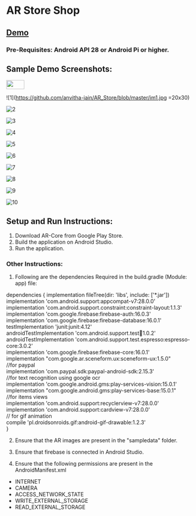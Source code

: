 # AR Store Shop


## [Demo](https://drive.google.com/open?id=1yO8KbxmN-wrvnoNnCXHpylhwH5JiO_7M)


### Pre-Requisites: Android API 28 or Android Pi or higher.
## Sample Demo Screenshots:


<img src="https://github.com/anvitha-jain/AR_Store/blob/master/im1.jpg" height="24" width="48">

![1](https://github.com/anvitha-jain/AR_Store/blob/master/im1.jpg =20x30)

![2](https://github.com/anvitha-jain/AR_Store/blob/master/im2.jpg)

![3](https://github.com/anvitha-jain/AR_Store/blob/master/im3.jpg)

![4](https://github.com/anvitha-jain/AR_Store/blob/master/im4.jpg)

![5](https://github.com/anvitha-jain/AR_Store/blob/master/im5.jpg)

![6](https://github.com/anvitha-jain/AR_Store/blob/master/im6.jpg)

![7](https://github.com/anvitha-jain/AR_Store/blob/master/im7.jpg)

![8](https://github.com/anvitha-jain/AR_Store/blob/master/im8.jpg)

![9](https://github.com/anvitha-jain/AR_Store/blob/master/im9.jpg)

![10](https://github.com/anvitha-jain/AR_Store/blob/master/im10.jpg)


## Setup and Run Instructions: 

1. Download AR-Core from Google Play Store.
2. Build the application on Android Studio.
3. Run the application. 


### Other Instructions: 

1. Following are the dependencies Required in the build.gradle (Module: app) file: 

dependencies {
    implementation fileTree(dir: 'libs', include: ['*.jar']) </br>
    implementation 'com.android.support:appcompat-v7:28.0.0' </br>
    implementation 'com.android.support.constraint:constraint-layout:1.1.3' </br>
    implementation 'com.google.firebase:firebase-auth:16.0.3' </br>
    implementation 'com.google.firebase:firebase-database:16.0.1' </br>
    testImplementation 'junit:junit:4.12' </br>
    androidTestImplementation 'com.android.support.test:runner:1.0.2' </br>
    androidTestImplementation 'com.android.support.test.espresso:espresso-core:3.0.2' </br>
    implementation 'com.google.firebase:firebase-core:16.0.1' </br>
    implementation "com.google.ar.sceneform.ux:sceneform-ux:1.5.0" </br>
   //for paypal </br>
    implementation 'com.paypal.sdk:paypal-android-sdk:2.15.3' </br>
   //for text recognition using google ocr </br>
    implementation 'com.google.android.gms:play-services-vision:15.0.1' </br>
    implementation "com.google.android.gms:play-services-base:15.0.1" </br>
   //for items views </br>
    implementation 'com.android.support:recyclerview-v7:28.0.0' </br>
    implementation 'com.android.support:cardview-v7:28.0.0' </br>
    // for gif animation </br>
    compile 'pl.droidsonroids.gif:android-gif-drawable:1.2.3' </br>
}

2. Ensure that the AR images are present in the "sampledata" folder. 

3. Ensure that firebase is connected in Android Studio.

4. Ensure that the following permissions are present in the AndroidManifest.xml

 * INTERNET
 * CAMERA
 * ACCESS_NETWORK_STATE
 * WRITE_EXTERNAL_STORAGE
 * READ_EXTERNAL_STORAGE
